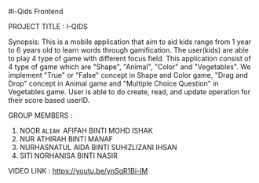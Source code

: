 #i-Qids Frontend

PROJECT TITLE : I-QIDS

Synopsis:
This is a mobile application that aim to aid kids range from 1 year to 6 years old to learn words through gamification.
The user(kids) are able to play 4 type of game with different focus field.
This application consist of 4 type of game which are "Shape", "Animal",  "Color" and "Vegetables".
We implement "True" or "False" concept in Shape and Color game, 
"Drag and Drop" concept in Animal game and 
"Multiple Choice Question" in Vegetables game.
User is able to do create, read, and update operation for their score based userID.

GROUP MEMBERS : 
1) NOOR `ALIAH `AFIFAH BINTI MOHD ISHAK
2) NUR ATHIRAH BINTI MANAF
3) NURHASNATUL AIDA BINTI SUHIZLIZANI IHSAN
4) SITI NORHANISA BINTI NASIR

VIDEO LINK : https://youtu.be/ynSgR1Bi-IM 
